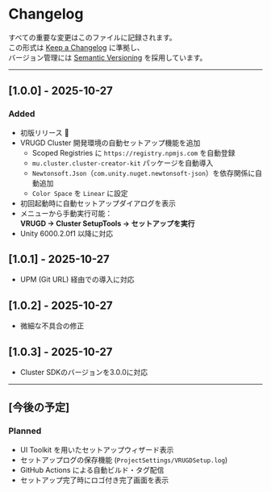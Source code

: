 # Changelog
すべての重要な変更はこのファイルに記録されます。  
この形式は [Keep a Changelog](https://keepachangelog.com/ja/1.0.0/) に準拠し、  
バージョン管理には [Semantic Versioning](https://semver.org/lang/ja/) を採用しています。

---
## [1.0.0] - 2025-10-27
### Added
- 初版リリース 🎉  
- VRUGD Cluster 開発環境の自動セットアップ機能を追加  
  - Scoped Registries に `https://registry.npmjs.com` を自動登録  
  - `mu.cluster.cluster-creator-kit` パッケージを自動導入  
  - `Newtonsoft.Json`（`com.unity.nuget.newtonsoft-json`）を依存関係に自動追加  
  - `Color Space` を `Linear` に設定  
- 初回起動時に自動セットアップダイアログを表示  
- メニューから手動実行可能：  
  **VRUGD → Cluster SetupTools → セットアップを実行**
- Unity 6000.2.0f1 以降に対応  

## [1.0.1] - 2025-10-27
- UPM (Git URL) 経由での導入に対応

## [1.0.2] - 2025-10-27
- 微細な不具合の修正

## [1.0.3] - 2025-10-27
- Cluster SDKのバージョンを3.0.0に対応

---

## [今後の予定]
### Planned
- UI Toolkit を用いたセットアップウィザード表示  
- セットアップログの保存機能 (`ProjectSettings/VRUGDSetup.log`)  
- GitHub Actions による自動ビルド・タグ配信  
- セットアップ完了時にロゴ付き完了画面を表示
